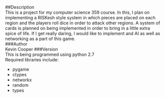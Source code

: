 ##Description<br>
This is a project for my computer science 359 course.  In this, I plan on implementing a RISKesh style system in which pieces are placed on each region and the players roll dice in order to attack other regions.  A system of cards is planned on being implemented in order to bring in a little extra spice of life.  If I get really daring, I would like to implement and AI as well as networking as a part of this game.<br>
###Author<br>
Kevin Cooper
###Version<br>
This is being programmed using python 2.7<br>
Required libraries include:<br>
 * pygame<br>
 * ctypes<br>
 * networkx<br>
 * random<br>
 * types<br>